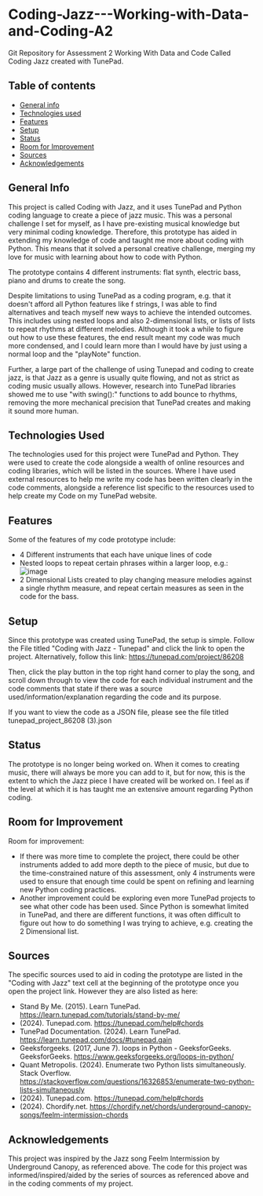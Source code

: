 # Coding-Jazz---Working-with-Data-and-Coding-A2
Git Repository for Assessment 2 Working With Data and Code Called Coding Jazz created with TunePad.

## Table of contents
* [General info](#general-info)
* [Technologies used](#technologies-used)
* [Features](#features)
* [Setup](#setup)
* [Status](#status)
* [Room for Improvement](Room-For-Improvement)
* [Sources](#sources)
* [Acknowledgements](#Acknowledgements)

  

## General Info 

This project is called Coding with Jazz, and it uses TunePad and Python coding language to create a piece of jazz music.
This was a personal challenge I set for myself, as I have pre-existing musical knowledge but very minimal coding knowledge.
Therefore, this prototype has aided in extending my knowledge of code and taught me more about coding with Python. This means that it solved a personal creative challenge, merging my love for music with learning about how to code with Python.

The prototype contains 4 different instruments: flat synth, electric bass, piano and drums to create the song. 

Despite limitations to using TunePad as a coding program, e.g. that it doesn't afford all Python features like f strings, I was able to find alternatives and teach myself new ways to achieve the intended outcomes. This includes using nested loops and also 2-dimensional lists, or lists of lists to repeat rhythms at different melodies. Although it took a while to figure out how to use these features, the end result meant my code was much more condensed, and I could learn more than I would have by just using a normal loop and the "playNote" function. 

Further, a large part of the challenge of using Tunepad and coding to create jazz, is that Jazz as a genre is usually quite flowing, and not as strict as coding music usually allows. However, research into TunePad libraries showed me to use "with swing():" functions to add bounce to rhythms, removing the more mechanical precision that TunePad creates and making it sound more human. 




## Technologies Used

The technologies used for this project were TunePad and Python.
They were used to create the code alongside a wealth of online resources and coding libraries, which will be listed in the sources. Where I have used external resources to help me write my code has been written clearly in the code comments, alongside a reference list specific to the resources used to help create my Code on my TunePad website. 



## Features

Some of the features of my code prototype include:
* 4 Different instruments that each have unique lines of code
* Nested loops to repeat certain phrases within a larger loop, e.g.:
![image](https://github.com/user-attachments/assets/fa809abf-8c03-4a13-b5f3-a65754a1cd3e)
* 2 Dimensional Lists created to play changing measure melodies against a single rhythm measure, and repeat certain measures as seen in the code for the bass.


## Setup

Since this prototype was created using TunePad, the setup is simple. Follow the File titled "Coding with Jazz - Tunepad" and click the link to open the project. Alternatively, follow this link: https://tunepad.com/project/86208

Then, click the play button in the top right hand corner to play the song, and scroll down through to view the code for each individual instrument and the code comments that state if there was a source used/information/explanation regarding the code and its purpose. 

If you want to view the code as a JSON file, please see the file titled tunepad_project_86208 (3).json


## Status

The prototype is no longer being worked on. When it comes to creating music, there will always be more you can add to it, but for now, this is the extent to which the Jazz piece I have created will be worked on. I feel as if the level at which it is has taught me an extensive amount regarding Python coding.


## Room for Improvement

Room for improvement:
* If there was more time to complete the project, there could be other instruments added to add more depth to the piece of music, but due to the time-constrained nature of this assessment, only 4 instruments were used to ensure that enough time could be spent on refining and learning new Python coding practices.
* Another improvement could be exploring even more TunePad projects to see what other code has been used. Since Python is somewhat limited in TunePad, and there are different functions, it was often difficult to figure out how to do something I was trying to achieve, e.g. creating the 2 Dimensional list. 


## Sources

The specific sources used to aid in coding the prototype are listed in the "Coding with Jazz" text cell at the beginning of the prototype once you open the project link. However they are also listed as here:

* Stand By Me. (2015). Learn TunePad. https://learn.tunepad.com/tutorials/stand-by-me/
* (2024). Tunepad.com. https://tunepad.com/help#chords
* TunePad Documentation. (2024). Learn TunePad. https://learn.tunepad.com/docs/#tunepad.gain
* Geeksforgeeks. (2017, June 7). loops in Python - GeeksforGeeks. GeeksforGeeks. https://www.geeksforgeeks.org/loops-in-python/
* Quant Metropolis. (2024). Enumerate two Python lists simultaneously. Stack Overflow. https://stackoverflow.com/questions/16326853/enumerate-two-python-lists-simultaneously
* (2024). Tunepad.com. https://tunepad.com/help#chords
* (2024). Chordify.net. https://chordify.net/chords/underground-canopy-songs/feelm-intermission-chords


## Acknowledgements

This project was inspired by the Jazz song Feelm Intermission by Underground Canopy, as referenced above.
The code for this project was informed/inspired/aided by the series of sources as referenced above and in the coding comments of my project.








